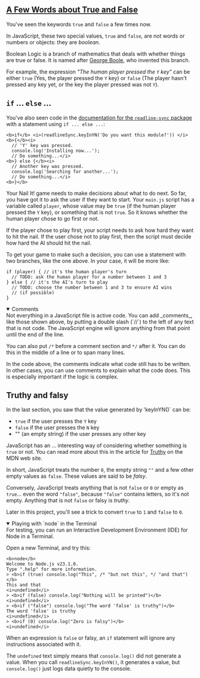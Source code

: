 <!-- true and false -->
<section
  id="true-and-false"
  aria-labelledby="true-and-false"
  data-item="A Few Words about True and False"
>
  <h2><a href="#true-and-false">A Few Words about True and False</a></h2>

You've seen the keywords `true` and `false` a few times now.

In JavaScript, these two special values, `true` and `false`, are not words or numbers or objects: they are _boolean_.

Boolean Logic is a branch of mathematics that deals with whether things are true or false. It is named after [George Boole](https://en.wikipedia.org/wiki/George_Boole), who invented this branch.

For example, the expression _"The human player pressed the `Y` key"_ can be either `true` (Yes, the player pressed the `Y` key) or `false` (The player hasn't pressed any key yet, or the key the player pressed was not `Y`).

## `if` ... `else` ...

You've also seen code in the [documentation for the `readline-sync` package](https://www.npmjs.com/package/readline-sync) with a statement using `if ... else ...`:

```javascript-#
<b>if</b> <i>(readlineSync.keyInYN('Do you want this module?')) </i><b>{</b><i>
  // 'Y' key was pressed.
  console.log('Installing now...');
  // Do something...</i>
<b>} else {</b><i>
  // Another key was pressed.
  console.log('Searching for another...');
  // Do something...</i>
<b>}</b>
```
Your Nail It! game needs to make decisions about what to do next. So far, you have got it to ask the user if they want to start. Your `main.js` script has a variable called `player`, whose value may be `true` (if the human player pressed the `Y` key), or something that is not `true`. So it knows whether the human player chose to go first or not.

If the player chose to play first, your script needs to ask how hard they want to hit the nail. If the user chose not to play first, then the script must decide how hard the AI should hit the nail.

To get your game to make such a decision, you can use a statement with two branches, like the one above. In your case, it will be more like:

```javascript-w
if (player) { // it's the human player's turn
  // TODO: ask the human player for a number between 1 and 3
} else { // it's the AI's turn to play
  // TODO: choose the number between 1 and 3 to ensure AI wins
  // (if possible)
}
```

<details class="note" open>
<summary>Comments</summary>
Not everything in a JavaScript file is active code. You can add _comments_, like those shown above, by putting a double slash (`//`) to the left of any text that is not code. The JavaScript engine will ignore anything from that point until the end of the line. 

You can also put `/*` before a comment section and `*/` after it. You can do this in the middle of a line or to span many lines.

In the code above, the comments indicate what code still has to be written. In other cases, you can use comments to explain what the code does. This is especially important if the logic is complex.

</details>

## Truthy and falsy

In the last section, you saw that the value generated by 'keyInYN()` can be:

* `true` if the user presses the `Y` key
* `false` if the user presses the `N` key
* "" (an empty string) if the user presses any other key

JavaScript has an ... interesting way of considering whether something is `true` or not. You can read more about this in the article for [Truthy](https://developer.mozilla.org/en-US/docs/Glossary/Truthy) on the MDN web site.

In short, JavaScript treats the number `0`, the empty string `""` and a few other empty values as `false`. These values are said to be _falsy_.

Conversely, JavaScript treats anything that is not `false` or `0` or empty as `true`... even the word `"false"`, because `"false"` contains letters, so it's not empty. Anything that is not `false` or falsy is _truthy_.

Later in this project, you'll see a trick to convert `true` to `1` and `false` to `0`.

<details class="sandbox" open>
<summary>Playing with `node` in the Terminal</summary>
For testing, you can run an Interactive Development Environment (IDE) for Node in a Terminal.

Open a new Terminal, and try this:

```tex-w
<b>node</b>
Welcome to Node.js v23.1.0.
Type ".help" for more information.
> <b>if (true) console.log("This", /* "but not this", */ "and that")</b>
This and that
<i>undefined</i>
> <b>if (false) console.log("Nothing will be printed")</b>
<i>undefined</i>
> <b>if ("false") console.log("The word 'false' is truthy")</b>
The word 'false' is truthy
<i>undefined</i>
> <b>if (0) console.log("Zero is falsy")</b>
<i>undefined</i>
```

When an expression is `false` or falsy, an `if` statement will ignore any instructions associated with it.

The `undefined` text simply means that `console.log()` did not generate a value. When you call `readlineSync.keyInYN()`, it generates a value, but `console.log()` just logs data quietly to the console.

</details>

</section>
